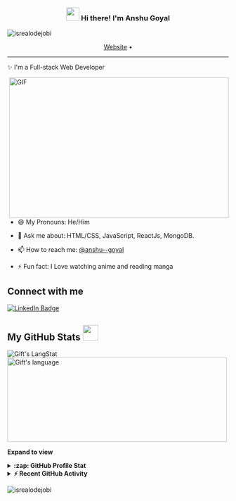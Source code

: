 <!-- Heading -->
<h3 align="center"><img src = "https://raw.githubusercontent.com/MartinHeinz/MartinHeinz/master/wave.gif" width = 30px> Hi there! I'm Anshu Goyal</h3>

<!-- Profile Views -->

<p align="left"> <img src="https://komarev.com/ghpvc/?username=itsinfinity&label=Profile%20views&color=0e75b6&style=flat" alt="isrealodejobi" />
</p>

<p align="center">
  <a href="https://www.anshugoyal.in">Website</a> •
  
</p>

 <!-- About section -->

---
✨ I'm a Full-stack Web Developer
<!--
I love sharing my knowledge with others, and I do that through content creation on my Blog and YouTube channel. I'm a [GitHub Star](https://stars.github.com/profiles/lauragift21/), Media Developer Expert at Cloudinary, an Auth0 Ambassador, and Nuxt.js Ambassador. When I'm not coding, you can find me geeking about photography and exploring different ways of documenting stories using photography.
->

<!-- code gif-->
<img align="right" alt="GIF" src="./code.gif" width="500" height="320" />

- 😄 My Pronouns: He/Him   

- 💬 Ask me about: HTML/CSS, JavaScript, ReactJs, MongoDB.

- 📫 How to reach me: [@anshu--goyal](https://www.linkedin.com/in/anshu--goyal/)

- ⚡ Fun fact: I Love watching anime and reading manga

<!-- About section: END -->


<!-- Conecct section -->

<h2>Connect with me </h3>
    <p>
        <a href="https://www.linkedin.com/in/anshu--goyal/"><img src="https://img.shields.io/badge/-%20AnshuGoyal%20-blue?style=plastic&amp;labelColor=blue&amp;logo=LinkedIn&amp;link=https://linkedin.com/in/anshu--goyal" alt="LinkedIn Badge"></a> 
       

 <!-- Conecct section: END -->
 
  <!-- GitHub section -->

 ##  My GitHub Stats <img src = "https://i.pinimg.com/originals/65/c4/f4/65c4f452571be1261e9c623f7da488ac.gif" width = 35px> 
 
 <div>
   <img align="center" src="https://github-readme-streak-stats.herokuapp.com/?user=itsinfinity" alt="Gift's LangStat" />
  <img align="center" src="https://github-readme-stats.vercel.app/api/top-langs?username=itsinfinity&langs_count=10&show_icons=true&locale=en&layout=compact&theme=light" alt="Gift's language" height="192px"  width="500px"/>
</div>

**Expand to view**

<details>
  <summary><b>:zap: GitHub Profile Stat</b></summary>
  <img src="https://github-readme-stats.anuraghazra1.vercel.app/api?username=itsinfinity&show_icons=true" />
</details>
<details>

  <summary><b>⚡ Recent GitHub Activity</b></summary>
  <br/>
   <a href="https://github.com/itsinfinity/"><img alt="Gift' Activity Graph" src="https://activity-graph.herokuapp.com/graph?username=itsinfinity&custom_title=infinty's%20Contribution%20Graph&theme=react-dark" /></a>
  <br/>
</details>

<!-- GitHub section: END -->

<!-- Profile Views -->

<p align="left"> <img src="https://komarev.com/ghpvc/?username=itsinfinity&label=Profile%20views&color=0e75b6&style=flat" alt="isrealodejobi" />
</p>

<!-- THE END -->


<!--
**itsinfinity/itsinfinity** is a ✨ _special_ ✨ repository because its `README.md` (this file) appears on your GitHub profile.
Here are some ideas to get you started:
- 🔭 I’m currently working on ...
- 🌱 I’m currently learning ...
- 👯 I’m looking to collaborate on ...
- 🤔 I’m looking for help with ...
- 💬 Ask me about ...
- 📫 How to reach me: ...
- 😄 Pronouns: ...
- ⚡ Fun fact: ...
-->

